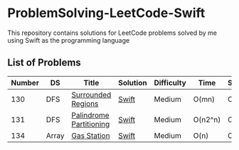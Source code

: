 # ProblemSolving-LeetCode-Swift
This repository contains solutions for LeetCode problems solved by me using Swift as the programming language


## List of Problems

| Number | DS | Title  | Solution | Difficulty  | Time | Space  |
| ------ | -- | ------ | -------- | ----------- | ---- | ------ |
| 130 | DFS | [Surrounded Regions](https://leetcode.com/problems/surrounded-regions/) | [Swift](https://github.com/Prasanth-iOS/ProblemSolving-LeetCode-Swift/blob/Solution/February-2023/SurroundedRegions_W1D1P1_Feb23.playground/Contents.swift) | Medium | O(mn) | O(mn) |
| 131 | DFS | [Palindrome Partitioning](https://leetcode.com/problems/palindrome-partitioning/) | [Swift](https://github.com/Prasanth-iOS/ProblemSolving-LeetCode-Swift/blob/Solution/February-2023/PalindromePartitioning_W1D2P1_Feb23.playground/Contents.swift) | Medium | O(n2^n) | O(n) |
| 134 | Array | [Gas Station](https://leetcode.com/problems/gas-station/) | [Swift](https://github.com/Prasanth-iOS/ProblemSolving-LeetCode-Swift/blob/Solution/February-2023/GasStation_W1D3P1_Feb23.playground/Contents.swift) | Medium | O(n) | O(1) |
